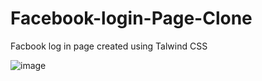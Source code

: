 # Facebook-login-Page-Clone
Facbook log in page created using Talwind CSS

![image](https://github.com/user-attachments/assets/e21bd4ae-65da-4fa0-8a5d-6a81ab04372c)
